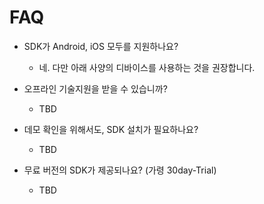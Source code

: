 # FAQ

* SDK가 Android, iOS 모두를 지원하나요?
  * 네. 다만 아래 사양의 디바이스를 사용하는 것을 권장합니다.

* 오프라인 기술지원을 받을 수 있습니까?
  * TBD

* 데모 확인을 위해서도, SDK 설치가 필요하나요?
  * TBD

* 무료 버전의 SDK가 제공되나요? (가령 30day-Trial)
  * TBD